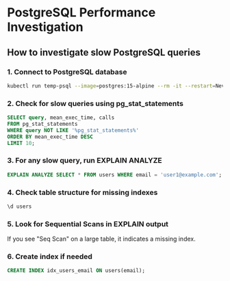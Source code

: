 # PostgreSQL Performance Investigation

## How to investigate slow PostgreSQL queries

### 1. Connect to PostgreSQL database
```bash
kubectl run temp-psql --image=postgres:15-alpine --rm -it --restart=Never --namespace=namespace-104b --env="PGPASSWORD=postgres123" -- psql -h postgres -U postgres -d userdb
```

### 2. Check for slow queries using pg_stat_statements
```sql
SELECT query, mean_exec_time, calls
FROM pg_stat_statements
WHERE query NOT LIKE '%pg_stat_statements%'
ORDER BY mean_exec_time DESC
LIMIT 10;
```

### 3. For any slow query, run EXPLAIN ANALYZE
```sql
EXPLAIN ANALYZE SELECT * FROM users WHERE email = 'user1@example.com';
```

### 4. Check table structure for missing indexes
```sql
\d users
```

### 5. Look for Sequential Scans in EXPLAIN output
If you see "Seq Scan" on a large table, it indicates a missing index.

### 6. Create index if needed
```sql
CREATE INDEX idx_users_email ON users(email);
```
